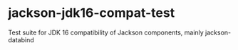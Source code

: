 # jackson-jdk16-compat-test
Test suite for JDK 16 compatibility of Jackson components, mainly jackson-databind
